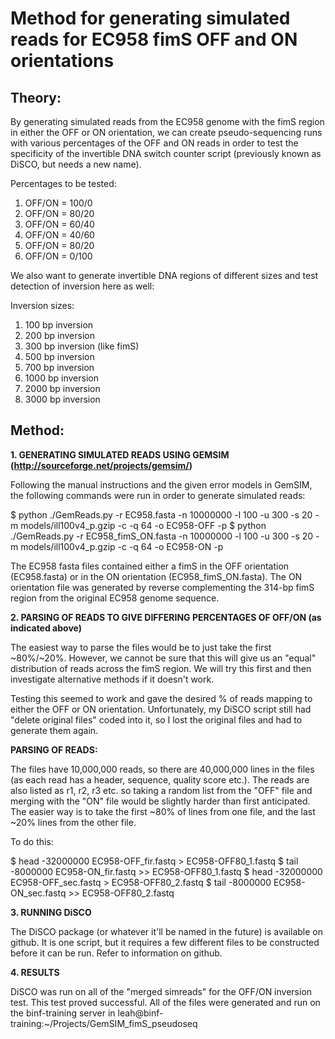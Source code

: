 Method for generating simulated reads for EC958 fimS OFF and ON orientations
=============================================================================


Theory:
--------

By generating simulated reads from the EC958 genome with the fimS region in either the OFF or ON orientation,
we can create pseudo-sequencing runs with various percentages of the OFF and ON reads in order to test the
specificity of the invertible DNA switch counter script (previously known as DiSCO, but needs a new name).

Percentages to be tested:

1. OFF/ON = 100/0
2. OFF/ON = 80/20
3. OFF/ON = 60/40
4. OFF/ON = 40/60
5. OFF/ON = 80/20
6. OFF/ON = 0/100


We also want to generate invertible DNA regions of different sizes and test detection of inversion here as well:

Inversion sizes:

1. 100 bp inversion
2. 200 bp inversion
3. 300 bp inversion (like fimS)
4. 500 bp inversion
5. 700 bp inversion 
6. 1000 bp inversion
7. 2000 bp inversion
8. 3000 bp inversion


Method:
--------

**1. GENERATING SIMULATED READS USING GEMSIM (http://sourceforge.net/projects/gemsim/)**

Following the manual instructions and the given error models in GemSIM, the following commands were run in order
to generate simulated reads:

$ python ./GemReads.py -r EC958.fasta -n 10000000 -l 100 -u 300 -s 20 -m models/ill100v4_p.gzip -c -q 64 -o EC958-OFF -p
$ python ./GemReads.py -r EC958_fimS_ON.fasta -n 10000000 -l 100 -u 300 -s 20 -m models/ill100v4_p.gzip -c -q 64 -o EC958-ON -p

The EC958 fasta files contained either a fimS in the OFF orientation (EC958.fasta) or in the ON orientation (EC958_fimS_ON.fasta).
The ON orientation file was generated by reverse complementing the 314-bp fimS region from the original EC958 genome sequence.


**2. PARSING OF READS TO GIVE DIFFERING PERCENTAGES OF OFF/ON (as indicated above)**

The easiest way to parse the files would be to just take the first ~80%/~20%. However, we cannot be sure that this will give us an 
"equal" distribution of reads across the fimS region. We will try this first and then investigate alternative methods if it doesn't
work.

Testing this seemed to work and gave the desired % of reads mapping to either the OFF or ON orientation.
Unfortunately, my DiSCO script still had "delete original files" coded into it, so I lost the original files and had to generate them again.

**PARSING OF READS:**

The files have 10,000,000 reads, so there are 40,000,000 lines in the files (as each read has a header, sequence, quality score etc.).
The reads are also listed as r1, r2, r3 etc. so taking a random list from the "OFF" file and merging with the "ON" file would be 
slightly harder than first anticipated.
The easier way is to take the first ~80% of lines from one file, and the last ~20% lines from the other file.

To do this:

$ head -32000000 EC958-OFF_fir.fastq > EC958-OFF80_1.fastq
$ tail -8000000 EC958-ON_fir.fastq >> EC958-OFF80_1.fastq
$ head -32000000 EC958-OFF_sec.fastq > EC958-OFF80_2.fastq
$ tail -8000000 EC958-ON_sec.fastq >> EC958-OFF80_2.fastq


**3. RUNNING DiSCO**

The DiSCO package (or whatever it'll be named in the future) is available on github. It is one script, but it requires a few different
files to be constructed before it can be run. Refer to information on github.


**4. RESULTS**

DiSCO was run on all of the "merged simreads" for the OFF/ON inversion test. This test proved successful. All of the files were 
generated and run on the binf-training server in leah@binf-training:~/Projects/GemSIM_fimS_pseudoseq 
